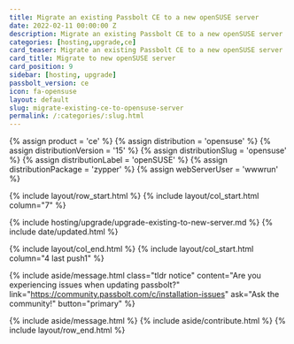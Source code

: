 ```yaml
---
title: Migrate an existing Passbolt CE to a new openSUSE server 
date: 2022-02-11 00:00:00 Z
description: Migrate an existing Passbolt CE to a new openSUSE server
categories: [hosting,upgrade,ce]
card_teaser: Migrate an existing Passbolt CE to a new openSUSE server 
card_title: Migrate to new openSUSE server
card_position: 9
sidebar: [hosting, upgrade]
passbolt_version: ce
icon: fa-opensuse
layout: default
slug: migrate-existing-ce-to-opensuse-server
permalink: /:categories/:slug.html
---
```


{% assign product = 'ce' %}
{% assign distribution = 'opensuse' %}
{% assign distributionVersion = '15' %}
{% assign distributionSlug = 'opensuse' %}
{% assign distributionLabel = 'openSUSE' %}
{% assign distributionPackage = 'zypper' %}
{% assign webServerUser = 'wwwrun' %}

{% include layout/row_start.html %}
{% include layout/col_start.html column="7" %}

{% include hosting/upgrade/upgrade-existing-to-new-server.md %}
{% include date/updated.html %}

{% include layout/col_end.html %}
{% include layout/col_start.html column="4 last push1" %}

{% include aside/message.html
    class="tldr notice"
    content="Are you experiencing issues when updating passbolt?"
    link="https://community.passbolt.com/c/installation-issues"
    ask="Ask the community!"
    button="primary"
%}

{% include aside/message.html %}
{% include aside/contribute.html %}
{% include layout/row_end.html %}
